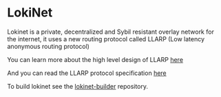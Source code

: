 # LokiNet

Lokinet is a private, decentralized and Sybil resistant overlay network for the internet, it uses a new routing protocol called LLARP (Low latency anonymous routing protocol)

You can learn more about the high level design of LLARP [here](doc/high-level.txt)

And you can read the LLARP protocol specification [here](doc/proto_v0.txt)

To build lokinet see the [lokinet-builder](https://github.com/loki-project/lokinet-builder) repository.